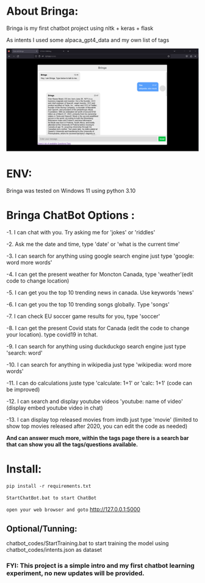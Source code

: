 
# About Bringa:

Bringa is my first chatbot project using nltk + keras + flask

As intents I used some alpaca_gpt4_data and my own list of tags

![Screenshot](/test/Screenshot.png)

# ENV:

Bringa was tested on Windows 11 using python 3.10


# Bringa ChatBot Options :

-1. I can chat with you. Try asking me for 'jokes' or 'riddles'

-2. Ask me the date and time, type 'date' or 'what is the current time'

-3. I can search for anything using google search engine just type 'google: word more words'

-4. I can get the present weather for Moncton Canada, type 'weather'(edit code to change location)

-5. I can get you the top 10 trending news in canada. Use keywords 'news'

-6. I can get you the top 10 trending songs globally. Type 'songs'

-7. I can check EU soccer game results for you, type 'soccer'

-8. I can get the present Covid stats for Canada (edit the code to change your location). type covid19 in tchat.

-9. I can search for anything using duckduckgo search engine just type 'search: word'

-10. I can search for anything in wikipedia just type 'wikipedia: word more words'

-11. I can do calculations juste type 'calculate: 1+1' or 'calc: 1+1' (code can be improved)

-12. I can search and display youtube videos 'youtube: name of video' (display embed youtube video in chat)

-13. I can display top released movies from imdb just type 'movie' (limited to show top movies released after 2020, you can edit the code as needed)

**And can answer much more, within the tags page there is a search bar that can show you all the tags/questions available.**

# Install:

``pip install -r requirements.txt``

``StartChatBot.bat to start ChatBot``

``open your web browser and goto`` http://127.0.0.1:5000


## Optional/Tunning:

chatbot_codes/StartTraining.bat to start training the model using chatbot_codes/intents.json as dataset

### FYI: This project is a simple intro and my first chatbot learning experiment, no new updates will be provided.  